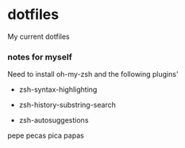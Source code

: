# dotfiles

My current dotfiles 

### notes for myself
Need to install oh-my-zsh and the following plugins'

- zsh-syntax-highlighting 

- zsh-history-substring-search

- zsh-autosuggestions

pepe pecas pica papas
